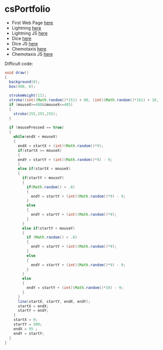 # csPortfolio
* First Web Page [here](https://alexejosh.github.io/portfolio/firstPage/firstPage)
* Lightning [here](https://alexejosh.github.io/lightning2/)
* Lightning JS [here](https://alexejosh.github.io/lightning2/lightining_3_js/index.html)
* Dice [here](https://alexejosh.github.io/dice3/)
* Dice JS [here]()
* Chemotaxis [here](https://alexejosh.github.io/chemotaxis4/index)
* Chemotaxis JS [here]()

Difficult code:
```Java
void draw()
{
  background(0);
  box(400, 0);
  
  strokeWeight(11);
  stroke((int)(Math.random()*151) + 00, (int)(Math.random()*161) + 10, (int)(Math.random()*171));
  if (mouseX>=400&&mouseX<=405)
  {
    stroke(255,255,255);
  }
    
  if (mousePressed == true)
  {
    while(endX < mouseX)
    {
      endX = startX + (int)(Math.random()*9);
      if(startX >= mouseX) 
      {
      endY = startY + (int)(Math.random()*9) - 9;
      }
      else if(startX < mouseX) 
      {
        if(startY > mouseY) 
        {
          if(Math.random() < .8)
          {  
            endY = startY + (int)(Math.random()*9) - 9;
          }
          else
          {
            endY = startY + (int)(Math.random()*9);
          }
        }
        else if(startY < mouseY) 
        {
          if (Math.random() < .8)
          {
            endY = startY + (int)(Math.random()*9);
          }
          else
          {
            endY = startY + (int)(Math.random()*9) - 9;
          }
        }
        else 
        {
          endY = startY + (int)(Math.random()*19) - 9;
        }
      }
      line(startX, startY, endX, endY);
      startX = endX;
      startY = endY;
    }
    startX = 0;
    startY = 300;
    endX = 95 ;
    endY = startY;
  }
}

```
